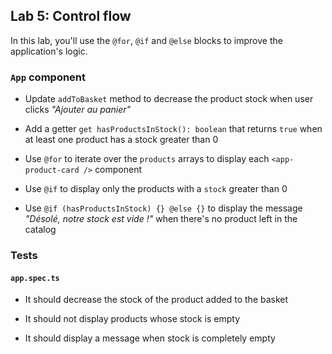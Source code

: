 ## Lab 5: Control flow

In this lab, you'll use the `@for`, `@if` and `@else` blocks to improve the application's logic.

### `App` component

- Update `addToBasket` method to decrease the product stock when user clicks _"Ajouter au panier"_

- Add a getter `get hasProductsInStock(): boolean` that returns `true` when at least one product has a stock greater than 0

- Use `@for` to iterate over the `products` arrays to display each `<app-product-card />` component

- Use `@if` to display only the products with a `stock` greater than 0

- Use `@if (hasProductsInStock) {} @else {}` to display the message _"Désolé, notre stock est vide !"_ when there's no product left in the catalog

### Tests

#### `app.spec.ts`

- It should decrease the stock of the product added to the basket

- It should not display products whose stock is empty

- It should display a message when stock is completely empty
